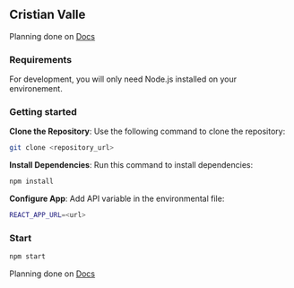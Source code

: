 
## Cristian Valle
Planning done on [Docs](https://docs.google.com/spreadsheets/d/15DCf8hDise6BjinWAo_qwS_4CTfy5gHcLl7NzUYV3OQ/edit#gid=0)
### Requirements
For development, you will only need Node.js installed on your environement.

### Getting started

 **Clone the Repository**: Use the following command to clone the repository:
   ```bash
   git clone <repository_url>
   ```

**Install Dependencies**: Run this command to install dependencies:
```bash
npm install
```

 **Configure App**: Add API variable in the environmental file:
```bash
REACT_APP_URL=<url>
```

### Start
```bash
npm start
```
Planning done on [Docs](https://docs.google.com/spreadsheets/d/15DCf8hDise6BjinWAo_qwS_4CTfy5gHcLl7NzUYV3OQ/edit#gid=0)